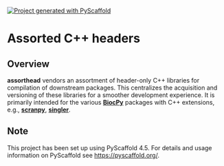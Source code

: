 <!-- These are examples of badges you might want to add to your README:
     please update the URLs accordingly

[![Built Status](https://api.cirrus-ci.com/github/<USER>/assorthead.svg?branch=main)](https://cirrus-ci.com/github/<USER>/assorthead)
[![ReadTheDocs](https://readthedocs.org/projects/assorthead/badge/?version=latest)](https://assorthead.readthedocs.io/en/stable/)
[![Coveralls](https://img.shields.io/coveralls/github/<USER>/assorthead/main.svg)](https://coveralls.io/r/<USER>/assorthead)
[![PyPI-Server](https://img.shields.io/pypi/v/assorthead.svg)](https://pypi.org/project/assorthead/)
[![Conda-Forge](https://img.shields.io/conda/vn/conda-forge/assorthead.svg)](https://anaconda.org/conda-forge/assorthead)
[![Monthly Downloads](https://pepy.tech/badge/assorthead/month)](https://pepy.tech/project/assorthead)
[![Twitter](https://img.shields.io/twitter/url/http/shields.io.svg?style=social&label=Twitter)](https://twitter.com/assorthead)
-->

[![Project generated with PyScaffold](https://img.shields.io/badge/-PyScaffold-005CA0?logo=pyscaffold)](https://pyscaffold.org/)

# Assorted C++ headers

## Overview

**assorthead** vendors an assortment of header-only C++ libraries for compilation of downstream packages.
This centralizes the acquisition and versioning of these libraries for a smoother development experience.
It is primarily intended for the various [**BiocPy**](https://github.com/BiocPy) packages with C++ extensions,
e.g., [**scranpy**](https://github.com/BiocPy/scranpy), [**singler**](https://github.com/BiocPy/singler).

<!-- pyscaffold-notes -->

## Note

This project has been set up using PyScaffold 4.5. For details and usage
information on PyScaffold see https://pyscaffold.org/.
